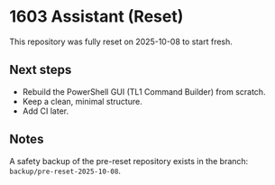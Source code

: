 # 1603 Assistant (Reset)

This repository was fully reset on 2025-10-08 to start fresh.

## Next steps
- Rebuild the PowerShell GUI (TL1 Command Builder) from scratch.
- Keep a clean, minimal structure.
- Add CI later.

## Notes
A safety backup of the pre-reset repository exists in the branch: `backup/pre-reset-2025-10-08`.
